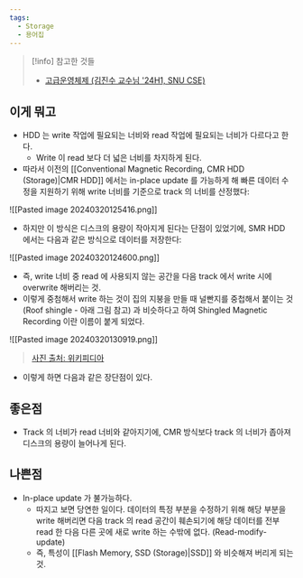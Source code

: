 ```yaml
---
tags:
  - Storage
  - 용어집
---
```

> [!info] 참고한 것들
> - [고급운영체제 (김진수 교수님 '24H1, SNU CSE)](http://csl.snu.ac.kr/courses/4190.568/2024-1/)

## 이게 뭐고

- HDD 는 write 작업에 필요되는 너비와 read 작업에 필요되는 너비가 다르다고 한다.
	- Write 이 read 보다 더 넓은 너비를 차지하게 된다.
- 따라서 이전의 [[Conventional Magnetic Recording, CMR HDD (Storage)|CMR HDD]] 에서는 in-place update 를 가능하게 해 빠른 데이터 수정을 지원하기 위해 write 너비를 기준으로 track 의 너비를 산정했다:

![[Pasted image 20240320125416.png]]

- 하지만 이 방식은 디스크의 용량이 작아지게 된다는 단점이 있었기에, SMR HDD 에서는 다음과 같은 방식으로 데이터를 저장한다:

![[Pasted image 20240320124600.png]]

- 즉, write 너비 중 read 에 사용되지 않는 공간을 다음 track 에서 write 시에 overwrite 해버리는 것.
- 이렇게 중첨해서 write 하는 것이 집의 지붕을 만들 때 널빤지를 중첩해서 붙이는 것 (Roof shingle - 아래 그림 참고) 과 비슷하다고 하여 Shingled Magnetic Recording 이란 이름이 붙게 되었다.

![[Pasted image 20240320130919.png]]
> [사진 출처: 위키피디아](https://en.wikipedia.org/wiki/Roof_shingle)

- 이렇게 하면 다음과 같은 장단점이 있다.

## 좋은점

- Track 의 너비가 read 너비와 같아지기에, CMR 방식보다 track 의 너비가 좁아져 디스크의 용량이 늘어나게 된다.

## 나쁜점

- In-place update 가 불가능하다.
	- 따지고 보면 당연한 일이다. 데이터의 특정 부분을 수정하기 위해 해당 부분을 write 해버리면 다음 track 의 read 공간이 훼손되기에 해당 데이터를 전부 read 한 다음 다른 곳에 새로 write 하는 수밖에 없다. (Read-modify-update)
	- 즉, 특성이 [[Flash Memory, SSD (Storage)|SSD]] 와 비슷해져 버리게 되는 것.